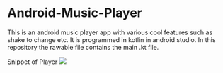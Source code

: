 # Android-Music-Player
This is an android music player app with various cool features such as shake to change etc. It is programmed in kotlin in android studio.
In this repository the rawable file contains the main .kt file.

Snippet of Player 
![](Screenshots/ss1.png,ss2.png,ss3.png,ss4.png,ss5.pg,ss6.png,ss7.png)
